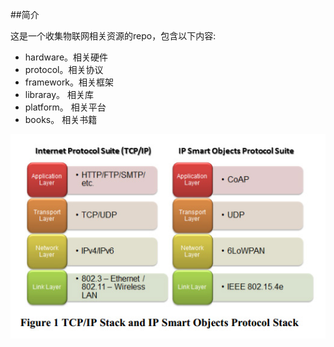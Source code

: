 ##简介

这是一个收集物联网相关资源的repo，包含以下内容:

 - hardware。相关硬件
 - protocol。相关协议
 - framework。相关框架
 - libraray。 相关库
 - platform。 相关平台
 - books。	  相关书籍

 ![IP Stack](./images/ip-stack.jpg)